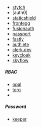 - [stytch](https://stytch.com/start-now?redirect=%2Fdashboard%2Fhome)
- [auth0]
- [staticshield](https://staticshield.vercel.app/docs)
- [frontegg](https://frontegg.com/pricing)
- [fusionauth](https://fusionauth.io/)
- [passport](https://www.passportjs.org/concepts/authentication/oauth/)
- [fastly](https://developer.fastly.com/solutions/starters/compute-rust-auth/)
- [authlete](https://www.authlete.com/)
- [clerk.dev](https://clerk.dev/)
- [keycloak](https://www.keycloak.org/)
- [skyflow](https://www.skyflow.com/)


##### RBAC
- [opal](https://opal.dev/)
- [torq](https://torq.io/)
- 

##### Password
- [keeper](https://www.keepersecurity.com/)
